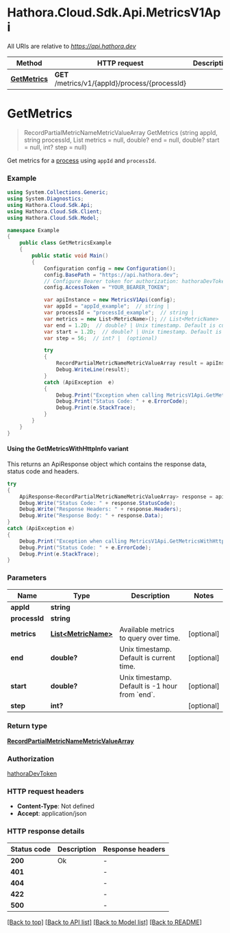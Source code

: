 # Hathora.Cloud.Sdk.Api.MetricsV1Api

All URIs are relative to *https://api.hathora.dev*

| Method | HTTP request | Description |
|--------|--------------|-------------|
| [**GetMetrics**](MetricsV1Api.md#getmetrics) | **GET** /metrics/v1/{appId}/process/{processId} |  |

<a name="getmetrics"></a>
# **GetMetrics**
> RecordPartialMetricNameMetricValueArray GetMetrics (string appId, string processId, List<MetricName> metrics = null, double? end = null, double? start = null, int? step = null)



Get metrics for a [process](https://hathora.dev/docs/concepts/hathora-entities#process) using `appId` and `processId`.

### Example
```csharp
using System.Collections.Generic;
using System.Diagnostics;
using Hathora.Cloud.Sdk.Api;
using Hathora.Cloud.Sdk.Client;
using Hathora.Cloud.Sdk.Model;

namespace Example
{
    public class GetMetricsExample
    {
        public static void Main()
        {
            Configuration config = new Configuration();
            config.BasePath = "https://api.hathora.dev";
            // Configure Bearer token for authorization: hathoraDevToken
            config.AccessToken = "YOUR_BEARER_TOKEN";

            var apiInstance = new MetricsV1Api(config);
            var appId = "appId_example";  // string | 
            var processId = "processId_example";  // string | 
            var metrics = new List<MetricName>(); // List<MetricName> | Available metrics to query over time. (optional) 
            var end = 1.2D;  // double? | Unix timestamp. Default is current time. (optional) 
            var start = 1.2D;  // double? | Unix timestamp. Default is -1 hour from `end`. (optional) 
            var step = 56;  // int? |  (optional) 

            try
            {
                RecordPartialMetricNameMetricValueArray result = apiInstance.GetMetrics(appId, processId, metrics, end, start, step);
                Debug.WriteLine(result);
            }
            catch (ApiException  e)
            {
                Debug.Print("Exception when calling MetricsV1Api.GetMetrics: " + e.Message);
                Debug.Print("Status Code: " + e.ErrorCode);
                Debug.Print(e.StackTrace);
            }
        }
    }
}
```

#### Using the GetMetricsWithHttpInfo variant
This returns an ApiResponse object which contains the response data, status code and headers.

```csharp
try
{
    ApiResponse<RecordPartialMetricNameMetricValueArray> response = apiInstance.GetMetricsWithHttpInfo(appId, processId, metrics, end, start, step);
    Debug.Write("Status Code: " + response.StatusCode);
    Debug.Write("Response Headers: " + response.Headers);
    Debug.Write("Response Body: " + response.Data);
}
catch (ApiException e)
{
    Debug.Print("Exception when calling MetricsV1Api.GetMetricsWithHttpInfo: " + e.Message);
    Debug.Print("Status Code: " + e.ErrorCode);
    Debug.Print(e.StackTrace);
}
```

### Parameters

| Name | Type | Description | Notes |
|------|------|-------------|-------|
| **appId** | **string** |  |  |
| **processId** | **string** |  |  |
| **metrics** | [**List&lt;MetricName&gt;**](MetricName.md) | Available metrics to query over time. | [optional]  |
| **end** | **double?** | Unix timestamp. Default is current time. | [optional]  |
| **start** | **double?** | Unix timestamp. Default is -1 hour from &#x60;end&#x60;. | [optional]  |
| **step** | **int?** |  | [optional]  |

### Return type

[**RecordPartialMetricNameMetricValueArray**](RecordPartialMetricNameMetricValueArray.md)

### Authorization

[hathoraDevToken](../README.md#hathoraDevToken)

### HTTP request headers

 - **Content-Type**: Not defined
 - **Accept**: application/json


### HTTP response details
| Status code | Description | Response headers |
|-------------|-------------|------------------|
| **200** | Ok |  -  |
| **401** |  |  -  |
| **404** |  |  -  |
| **422** |  |  -  |
| **500** |  |  -  |

[[Back to top]](#) [[Back to API list]](../README.md#documentation-for-api-endpoints) [[Back to Model list]](../README.md#documentation-for-models) [[Back to README]](../README.md)

